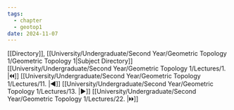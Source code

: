 ```yaml
---
tags:
  - chapter
  - geotop1
date: 2024-11-07
---
```

[[Directory]], [[University/Undergraduate/Second Year/Geometric Topology 1/Geometric Topology 1|Subject Directory]]
[[University/Undergraduate/Second Year/Geometric Topology 1/Lectures/1. |🞀🞀]] [[University/Undergraduate/Second Year/Geometric Topology 1/Lectures/11. |◀]] [[University/Undergraduate/Second Year/Geometric Topology 1/Lectures/13. |▶]] [[University/Undergraduate/Second Year/Geometric Topology 1/Lectures/22. |🞂🞂]]
# 
## 
### 